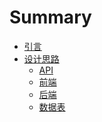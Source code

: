 # Summary

* [引言](README.md)
* [设计思路](content/设计思路/README.md)
    * [API](content/设计思路/API.md)
    * [前端](content/设计思路/fore-end.md)
    * [后端](content/设计思路/back-end.md)
    * [数据表](content/设计思路/database.md)
<!-- * []
    *[]
    *[] -->

